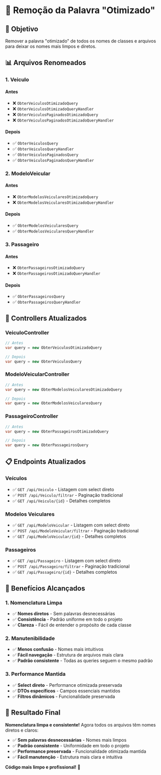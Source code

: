 # 🧹 **Remoção da Palavra "Otimizado"**

## 🎯 **Objetivo**

Remover a palavra "otimizado" de todos os nomes de classes e arquivos para deixar os nomes mais limpos e diretos.

## 📊 **Arquivos Renomeados**

### **1. Veiculo**

#### **Antes**
- ❌ `ObterVeiculosOtimizadoQuery`
- ❌ `ObterVeiculosOtimizadoQueryHandler`
- ❌ `ObterVeiculosPaginadosOtimizadoQuery`
- ❌ `ObterVeiculosPaginadosOtimizadoQueryHandler`

#### **Depois**
- ✅ `ObterVeiculosQuery`
- ✅ `ObterVeiculosQueryHandler`
- ✅ `ObterVeiculosPaginadosQuery`
- ✅ `ObterVeiculosPaginadosQueryHandler`

### **2. ModeloVeicular**

#### **Antes**
- ❌ `ObterModelosVeicularesOtimizadoQuery`
- ❌ `ObterModelosVeicularesOtimizadoQueryHandler`

#### **Depois**
- ✅ `ObterModelosVeicularesQuery`
- ✅ `ObterModelosVeicularesQueryHandler`

### **3. Passageiro**

#### **Antes**
- ❌ `ObterPassageirosOtimizadoQuery`
- ❌ `ObterPassageirosOtimizadoQueryHandler`

#### **Depois**
- ✅ `ObterPassageirosQuery`
- ✅ `ObterPassageirosQueryHandler`

## 🔧 **Controllers Atualizados**

### **VeiculoController**
```csharp
// Antes
var query = new ObterVeiculosOtimizadoQuery

// Depois
var query = new ObterVeiculosQuery
```

### **ModeloVeicularController**
```csharp
// Antes
var query = new ObterModelosVeicularesOtimizadoQuery

// Depois
var query = new ObterModelosVeicularesQuery
```

### **PassageiroController**
```csharp
// Antes
var query = new ObterPassageirosOtimizadoQuery

// Depois
var query = new ObterPassageirosQuery
```

## 📋 **Endpoints Atualizados**

### **Veículos**
- ✅ `GET /api/Veiculo` - Listagem com select direto
- ✅ `POST /api/Veiculo/filtrar` - Paginação tradicional
- ✅ `GET /api/Veiculo/{id}` - Detalhes completos

### **Modelos Veiculares**
- ✅ `GET /api/ModeloVeicular` - Listagem com select direto
- ✅ `POST /api/ModeloVeicular/filtrar` - Paginação tradicional
- ✅ `GET /api/ModeloVeicular/{id}` - Detalhes completos

### **Passageiros**
- ✅ `GET /api/Passageiro` - Listagem com select direto
- ✅ `POST /api/Passageiro/filtrar` - Paginação tradicional
- ✅ `GET /api/Passageiro/{id}` - Detalhes completos

## 🎉 **Benefícios Alcançados**

### **1. Nomenclatura Limpa**
- ✅ **Nomes diretos** - Sem palavras desnecessárias
- ✅ **Consistência** - Padrão uniforme em todo o projeto
- ✅ **Clareza** - Fácil de entender o propósito de cada classe

### **2. Manutenibilidade**
- ✅ **Menos confusão** - Nomes mais intuitivos
- ✅ **Fácil navegação** - Estrutura de arquivos mais clara
- ✅ **Padrão consistente** - Todas as queries seguem o mesmo padrão

### **3. Performance Mantida**
- ✅ **Select direto** - Performance otimizada preservada
- ✅ **DTOs específicos** - Campos essenciais mantidos
- ✅ **Filtros dinâmicos** - Funcionalidade preservada

## 🚀 **Resultado Final**

**Nomenclatura limpa e consistente!** Agora todos os arquivos têm nomes diretos e claros:

- ✅ **Sem palavras desnecessárias** - Nomes mais limpos
- ✅ **Padrão consistente** - Uniformidade em todo o projeto
- ✅ **Performance preservada** - Funcionalidade otimizada mantida
- ✅ **Fácil manutenção** - Estrutura mais clara e intuitiva

**Código mais limpo e profissional!** 🎯 